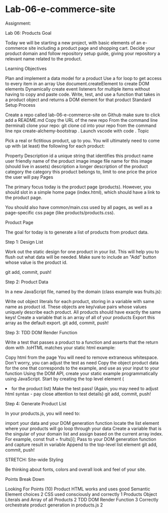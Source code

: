 # Lab-06-e-commerce-site

Assignment:

Lab 06: Products
Goal

Today we will be starting a new project, with basic elements of an e-commerce site including a product page and shopping cart. Decide your product domain and follow repository setup guide, giving your repository a relevant name related to the product.

Learning Objectives

Plan and implement a data model for a product
Use a for loop to get access to every item in an array
Use document.createElement to create DOM elements
Dynamically create event listeners for multiple items without having to copy and paste code.
Write, test, and use a function that takes in a product object and returns a DOM element for that product
Standard Setup Process

Create a repo called lab-06-e-commerce-site on Github
make sure to click add a README.md
Copy the URL of the new repo
From the command line (terminal) clone your repo:
git clone <url>
cd into your repo from the command line
npx create-alchemy-bootstrap .
Launch vscode with code .
Topic

Pick a real or fictitious product, up to you. You will ultimately need to come up with (at least) the following for each product:

Property	Description
id	a unique string that identifies this product
name	user friendly name of the product
image	image file name for this image (should live in assets)
description	a longer description of the product
category	the category this product belongs to, limit to one
price	the price the user will pay
Pages

The primary focus today is the product page (products). However, you should slot in a simple home page (index.html), which should have a link to the product page.

You should also have common/main.css used by all pages, as well as a page-specific css page (like products/products.css).

Product Page

The goal for today is to generate a list of products from product data.

Step 1: Design List

Work out the static design for one product in your list. This will help you to flush out what data will be needed. Make sure to include an "Add" button whose value is the product id.

git add, commit, push!

Step 2: Product Data

In a new JavaScript file, named by the domain (class example was fruits.js):

Write out object literals for each product, storing in a variable with same name as product id. These objects are key/value pairs whose values uniquely describe each product. All products should have exactly the same keys!
Create a variable that is an array of all of your products
Export this array as the default export.
git add, commit, push!

Step 3: TDD DOM Render Function

Write a test that passes a product to a function and asserts that the return dom with .toHTML matches your static html example:

Copy html from the page
You will need to remove extraneous whitespace. Don't worry, you can adjust the test as need
Copy the object product data for the one that corresponds to the example, and use as your input to your function
Using the DOM API, create your static example programmatically using JavaScript. Start by creating the top level element (<li> for the product list)
Make the test pass! (Again, you may need to adjust html syntax - pay close attention to test details)
git add, commit, push!

Step 4: Generate Product List

In your products.js, you will need to:

import your data and your DOM generation function
locate the list element where your products will go
loop through your data
Create a variable that is the singular of your domain list and assign based on the current array index. For example, const fruit = fruits[i];
Pass to your DOM generation function and capture result in variable
Append to the top-level list element
git add, commit, push!

STRETCH: Site-wide Styling

Be thinking about fonts, colors and overall look and feel of your site.

Points Break Down

Looking For	Points (10)
Product HTML works and uses good Semantic Element choices	2
CSS used consciously and correctly	1
Products Object Literals and Array of all Products	2
TDD DOM Render Function	3
Correctly orchestrate product generation in products.js	2

